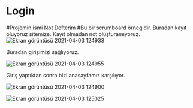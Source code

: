 # Login
#Projemin ismi Not Defterim
#Bu bir scrumboard örneğidir.
Buradan kayıt oluyoruz sitemize. Kayıt olmadan not oluşturamıyoruz.
![Ekran görüntüsü 2021-04-03 124933](https://user-images.githubusercontent.com/61933224/113478316-c9656900-9490-11eb-8b8b-932dd4fd3739.png)

Buradan girişimizi sağlıyoruz.

![Ekran görüntüsü 2021-04-03 124955](https://user-images.githubusercontent.com/61933224/113478344-f0bc3600-9490-11eb-8305-f780aefb17aa.png)

Giriş yaptıktan sonra bizi anasayfamız karşılıyor.

![Ekran görüntüsü 2021-04-03 124900](https://user-images.githubusercontent.com/61933224/113478362-147f7c00-9491-11eb-82a1-a9e96c3ff911.png)

![Ekran görüntüsü 2021-04-03 125025](https://user-images.githubusercontent.com/61933224/113478404-4ee91900-9491-11eb-9bad-5b756a338ec4.png)

